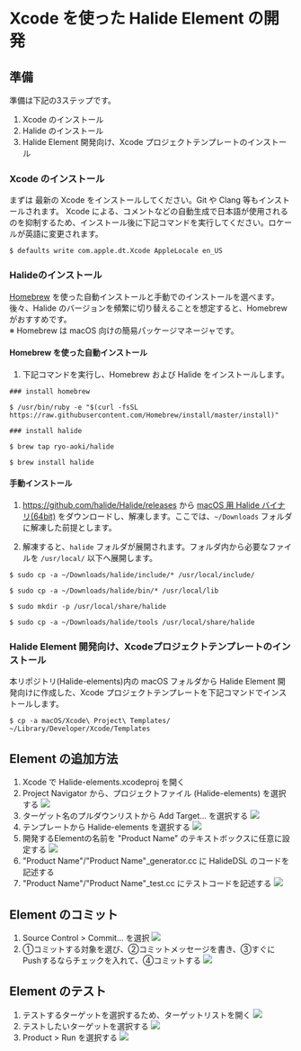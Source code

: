 # Xcode を使った Halide Element の開発

## 準備

準備は下記の3ステップです。

1. Xcode のインストール
2. Halide のインストール
3. Halide Element 開発向け、Xcode プロジェクトテンプレートのインストール

### Xcode のインストール

まずは 最新の Xcode をインストールしてください。Git や Clang 等もインストールされます。
Xcode による、コメントなどの自動生成で日本語が使用されるのを抑制するため、インストール後に下記コマンドを実行してください。ロケールが英語に変更されます。

```
$ defaults write com.apple.dt.Xcode AppleLocale en_US
```

### Halideのインストール

[Homebrew](https://brew.sh/) を使った自動インストールと手動でのインストールを選べます。後々、Halide のバージョンを頻繁に切り替えることを想定すると、Homebrew がおすすめです。  
※ Homebrew は macOS 向けの簡易パッケージマネージャです。

#### Homebrew を使った自動インストール

1. 下記コマンドを実行し、Homebrew および Halide をインストールします。

```
### install homebrew

$ /usr/bin/ruby -e "$(curl -fsSL https://raw.githubusercontent.com/Homebrew/install/master/install)"

### install halide

$ brew tap ryo-aoki/halide

$ brew install halide
```

#### 手動インストール

1. https://github.com/halide/Halide/releases から [macOS 用 Halide バイナリ(64bit)](https://github.com/halide/Halide/releases/download/release_2017_05_03/halide-mac-64-trunk-06ace54101cbd656e22243f86cce0a82ba058c3b.tgz) をダウンロードし、解凍します。ここでは、```~/Downloads``` フォルダに解凍した前提とします。

2. 解凍すると、```halide``` フォルダが展開されます。フォルダ内から必要なファイルを ```/usr/local/``` 以下へ展開します。

```
$ sudo cp -a ~/Downloads/halide/include/* /usr/local/include/

$ sudo cp -a ~/Downloads/halide/bin/* /usr/local/lib

$ sudo mkdir -p /usr/local/share/halide

$ sudo cp -a ~/Downloads/halide/tools /usr/local/share/halide
```

### Halide Element 開発向け、Xcodeプロジェクトテンプレートのインストール

本リポジトリ(Halide-elements)内の macOS フォルダから Halide Element 開発向けに作成した、Xcode プロジェクトテンプレートを下記コマンドでインストールします。

```
$ cp -a macOS/Xcode\ Project\ Templates/ ~/Library/Developer/Xcode/Templates
```

## Element の追加方法

1. Xcode で Halide-elements.xcodeproj を開く
2. Project Navigator から、プロジェクトファイル (Halide-elements) を選択する
![](images/Add01.png)
3. ターゲット名のプルダウンリストから Add Target... を選択する
![](images/Add02.png)
4. テンプレートから Halide-elements を選択する
![](images/Add03.png)
5. 開発するElementの名前を "Product Name" のテキストボックスに任意に設定する
![](images/Add04.png)
7. "Product Name"/"Product Name"_generator.cc に HalideDSL のコードを記述する
8. "Product Name"/"Product Name"_test.cc にテストコードを記述する
![](images/Add05.png)

## Element のコミット
1. Source Control > Commit... を選択
![](images/Commit01.png)
2. ①コミットする対象を選び、②コミットメッセージを書き、③すぐにPushするならチェックを入れて、④コミットする
![](images/Commit02.png)

## Element のテスト
1. テストするターゲットを選択するため、ターゲットリストを開く
![](images/Test01.png)
2. テストしたいターゲットを選択する
![](images/Test02.png)
3. Product > Run を選択する
![](images/Test03.png)
